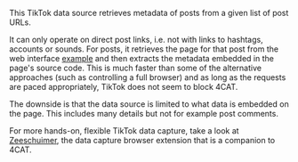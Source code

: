 This TikTok data source retrieves metadata of posts from a given list of post URLs.

It can only operate on direct post links, i.e. not with links to hashtags, accounts or sounds. For posts, it 
retrieves the page for that post from the web interface 
[example](https://www.tiktok.com/@willsmith/video/7079929224945093934) and then extracts the metadata embedded in the 
page's source code. This is much faster than some of the alternative approaches (such as controlling a full browser)
and as long as the requests are paced appropriately, TikTok does not seem to block 4CAT.

The downside is that the data source is limited to what data is embedded on the page. This includes many details but not
for example post comments.

For more hands-on, flexible TikTok data capture, take a look at 
[Zeeschuimer](https://github.com/digitalmethodsinitiative/zeeschuimer), the data capture browser extension that is a 
companion to 4CAT.